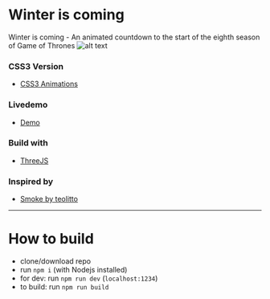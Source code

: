 # Winter is coming

Winter is coming - An animated countdown to the start of the eighth season of Game of Thrones
![alt text][previewImg]

### CSS3 Version
- [CSS3 Animations](https://github.com/RomanKol/winteriscoming_css/)

### Livedemo
- [Demo](http://www.kollatschny.net/winteriscoming)

### Build with
- [ThreeJS](https://github.com/mrdoob/three.js/)

### Inspired by
- [Smoke by teolitto](http://codepen.io/teolitto/pen/KwOVvL)

[previewImg]: https://raw.githubusercontent.com/RomanKol/winteriscoming/master/app/images/preview.jpg "Preview Image"

---

# How to build
- clone/download repo
- run `npm i` (with Nodejs installed)
- for dev: run `npm run dev` (`localhost:1234`)
- to build: run `npm run build`
